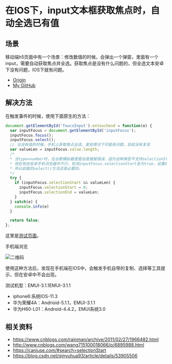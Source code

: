 # 在IOS下，input文本框获取焦点时，自动全选已有值
## 场景
移动端h5页面中有一个场景：修改数值的时候，会弹出一个弹窗，里面有一个input，需要自动获取焦点并全选。获取焦点是没有什么问题的，但全选文本安卓下没有问题，IOS下就有问题。


- [Origin][url-origin]
- [My GitHub][url-my-github]

## 解决方法
在触发事件的时候，使用下面原生的方法：
```javascript
document.getElementById('foucsInput').ontouchend = function(e) {
  var inputFocus = document.getElementById('inputFocus');
  inputFocus.focus();
  inputFocus.select();
  // 当没有值的时候，手机上获取焦点全选，某些情况下可能有问题，目前没有复现
  var valueLen = inputFocus.value.length;
  /*
  * 当type=number时，在谷歌模拟器里面会直接报错误，因为这种类型不支持selectionStart,
  * 但在有些安卓手机浏览器中不行，检测inputFocus.selectionStart会为true，设置的时候会报错，
  * 所以前面的select()方法还是必要的。
  */
  try {
    if (inputFocus.selectionStart && valueLen) {
      inputFocus.selectionStart = 0;
      inputFocus.selectionEnd = valueLen;
    }
  } catch(e) {
    console.info(e)
  }

  return false;
};
```
这里是[测试页面](https://xxholic.github.io/lab/lab-js/input-select-all.html)。

手机端浏览

![二维码](https://xxholic.github.io/segment/images/4-1.png)

使用这种方法后，发现在手机端在IOS中，会触发手机自带的复制、选择等工具提示，但在安卓中不会出现。

测试机型：EMUI-3.1.1EMUI-3.1.1
- iphone6:系统IOS-11.3
- 华为荣耀4A：Andrioid-5.1.1，EMUI-3.1.1
- 华为H60-L01：Android-4.4.2，EMUI系统3.0


## 相关资料
- https://www.cnblogs.com/rainman/archive/2011/02/27/1966482.html
- http://www.cnblogs.com/wang715100018066/p/6895988.html
- https://caniuse.com/#search=selectionStart
- https://blog.csdn.net/qinyuhua93/article/details/53905506

[url-origin]:https://github.com/XXHolic/segment/issues/6
[url-my-github]:https://github.com/XXHolic